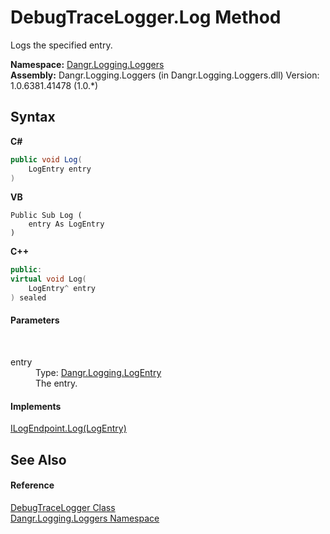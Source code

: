 # DebugTraceLogger.Log Method 
 

Logs the specified entry.

**Namespace:**&nbsp;<a href="N_Dangr_Logging_Loggers">Dangr.Logging.Loggers</a><br />**Assembly:**&nbsp;Dangr.Logging.Loggers (in Dangr.Logging.Loggers.dll) Version: 1.0.6381.41478 (1.0.*)

## Syntax

**C#**<br />
``` C#
public void Log(
	LogEntry entry
)
```

**VB**<br />
``` VB
Public Sub Log ( 
	entry As LogEntry
)
```

**C++**<br />
``` C++
public:
virtual void Log(
	LogEntry^ entry
) sealed
```


#### Parameters
&nbsp;<dl><dt>entry</dt><dd>Type: <a href="T_Dangr_Logging_LogEntry">Dangr.Logging.LogEntry</a><br />The entry.</dd></dl>

#### Implements
<a href="M_Dangr_Logging_ILogEndpoint_Log">ILogEndpoint.Log(LogEntry)</a><br />

## See Also


#### Reference
<a href="T_Dangr_Logging_Loggers_DebugTraceLogger">DebugTraceLogger Class</a><br /><a href="N_Dangr_Logging_Loggers">Dangr.Logging.Loggers Namespace</a><br />